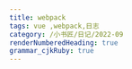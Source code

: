 ```yaml
---
title: webpack
tags: vue ,webpack,日志
category: /小书匠/日记/2022-09
renderNumberedHeading: true
grammar_cjkRuby: true
---
```



